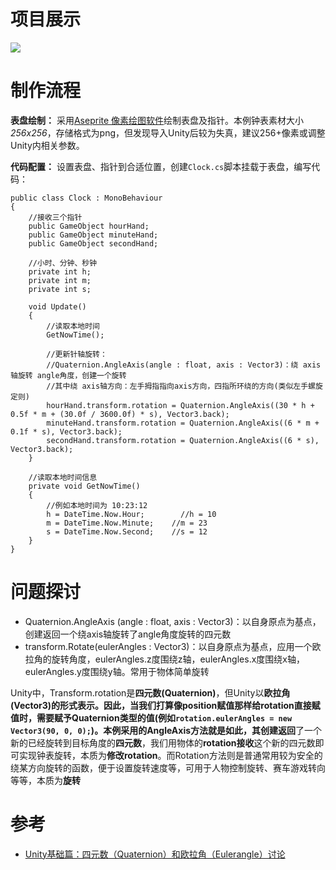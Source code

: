 # 项目展示

![](https://img2018.cnblogs.com/blog/1688704/201907/1688704-20190707185502830-227795879.jpg)


# 制作流程
**表盘绘制：**
采用[Aseprite 像素绘图软件](https://www.aseprite.org)绘制表盘及指针。本例钟表素材大小 *256x256*，存储格式为png，但发现导入Unity后较为失真，建议256+像素或调整Unity内相关参数。

**代码配置：**
设置表盘、指针到合适位置，创建`Clock.cs`脚本挂载于表盘，编写代码：

```
public class Clock : MonoBehaviour
{
    //接收三个指针
    public GameObject hourHand;
    public GameObject minuteHand;
    public GameObject secondHand;

    //小时、分钟、秒钟
    private int h;
    private int m;
    private int s;

    void Update()
    {
        //读取本地时间
        GetNowTime();

        //更新针轴旋转：
        //Quaternion.AngleAxis(angle : float, axis : Vector3)：绕 axis轴旋转 angle角度，创建一个旋转
        //其中绕 axis轴方向：左手拇指指向axis方向，四指所环绕的方向(类似左手螺旋定则)
        hourHand.transform.rotation = Quaternion.AngleAxis((30 * h + 0.5f * m + (30.0f / 3600.0f) * s), Vector3.back);
        minuteHand.transform.rotation = Quaternion.AngleAxis((6 * m + 0.1f * s), Vector3.back);
        secondHand.transform.rotation = Quaternion.AngleAxis((6 * s), Vector3.back);
    }

    //读取本地时间信息
    private void GetNowTime()
    {
        //例如本地时间为 10:23:12
        h = DateTime.Now.Hour;        //h = 10
        m = DateTime.Now.Minute;    //m = 23
        s = DateTime.Now.Second;    //s = 12
    }
}
```

# 问题探讨

- Quaternion.AngleAxis (angle : float, axis : Vector3)：以自身原点为基点，创建返回一个绕axis轴旋转了angle角度旋转的四元数
- transform.Rotate(eulerAngles : Vector3)：以自身原点为基点，应用一个欧拉角的旋转角度，eulerAngles.z度围绕z轴，eulerAngles.x度围绕x轴，eulerAngles.y度围绕y轴。常用于物体简单旋转

Unity中，Transform.rotation是**四元数(Quaternion)**，但Unity以**欧拉角(Vector3)**的形式表示。因此，当我们打算像position赋值那样给rotation直接赋值时，需要赋予Quaternion类型的值(例如`rotation.eulerAngles = new Vector3(90, 0, 0);`)。本例采用的AngleAxis方法就是如此，其**创建返回**了一个新的已经旋转到目标角度的**四元数**，我们用物体的**rotation接收**这个新的四元数即可实现钟表旋转，本质为**修改rotation**。而Rotation方法则是普通常用较为安全的绕某方向旋转的函数，便于设置旋转速度等，可用于人物控制旋转、赛车游戏转向等等，本质为**旋转**

# 参考
- [Unity基础篇：四元数（Quaternion）和欧拉角（Eulerangle）讨论](https://blog.csdn.net/qq_15020543/article/details/82834885)